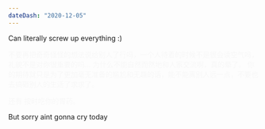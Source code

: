```yaml
---
dateDash: "2020-12-05"
---
```


Can literally screw up everything :)

<p style="color: #f7f7f7">
不要再把奇奇怪怪的想法说给别人了行吗，一个人待着的时候不是很会读空气吗，礼貌不是对你很重要的吗... 
为什么不能自然而然地和人家交流啊，真的晕了。
你的期待就只是为了更加毫无准备的尴尬和无趣的话，能不能离别人远一点，不要也去搞砸别人的生活了求求了。
</p>

<p style="color: #f7f7f7">
还有 按时吃你的胃药。
</p>

But sorry aint gonna cry today